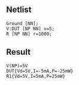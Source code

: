 ## Netlist

```text
Ground [NN];
V:DUT [NP NN] v=5;
R [NP NN] r=1000;
```

## Result

```text
V(NP)=5V
DUT{Vd=5V,I=-5mA,P=-25mW}
R1{Vd=5V,I=5mA,P=25mW}
```
